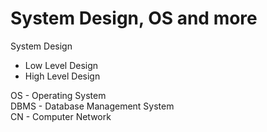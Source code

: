 # System Design, OS and more

System Design

- Low Level Design
- High Level Design
<div>OS - Operating System</div>
<div>DBMS - Database Management System</div>
<div>CN - Computer Network</div>

